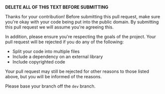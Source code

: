 **DELETE ALL OF THIS TEXT BEFORE SUBMITTING**

Thanks for your contribution! Before submitting this pull request, make sure you're okay with your code
being put into the public domain. By submitting this pull request we will assume you're agreeing this.

In addition, please ensure you're respecting the goals of the project. Your pull request will be rejected
if you do any of the following:

  * Split your code into multiple files
  * Include a dependency on an external library
  * Include copyrighted code
  
Your pull request may still be rejected for other reasons to those listed above, but you will be informed
of the reasons.

Please base your branch off the `dev` branch.
